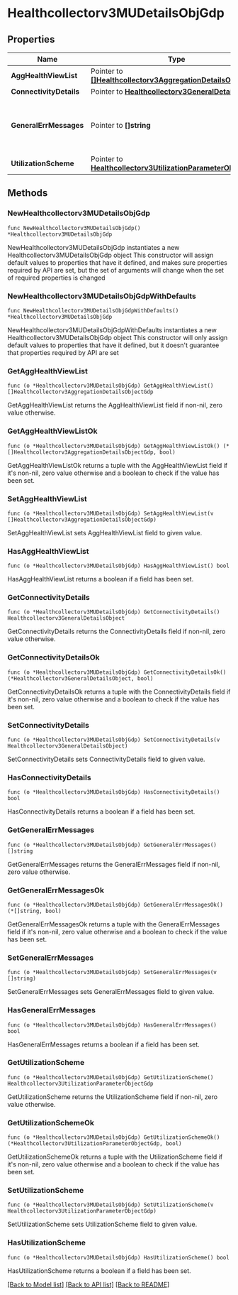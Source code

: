# Healthcollectorv3MUDetailsObjGdp

## Properties

Name | Type | Description | Notes
------------ | ------------- | ------------- | -------------
**AggHealthViewList** | Pointer to [**[]Healthcollectorv3AggregationDetailsObjectGdp**](Healthcollectorv3AggregationDetailsObjectGdp.md) | Aggregation details. | [optional] 
**ConnectivityDetails** | Pointer to [**Healthcollectorv3GeneralDetailsObject**](Healthcollectorv3GeneralDetailsObject.md) |  | [optional] 
**GeneralErrMessages** | Pointer to **[]string** | Additional messages and details about managed units. | [optional] 
**UtilizationScheme** | Pointer to [**Healthcollectorv3UtilizationParameterObjectGdp**](Healthcollectorv3UtilizationParameterObjectGdp.md) |  | [optional] 

## Methods

### NewHealthcollectorv3MUDetailsObjGdp

`func NewHealthcollectorv3MUDetailsObjGdp() *Healthcollectorv3MUDetailsObjGdp`

NewHealthcollectorv3MUDetailsObjGdp instantiates a new Healthcollectorv3MUDetailsObjGdp object
This constructor will assign default values to properties that have it defined,
and makes sure properties required by API are set, but the set of arguments
will change when the set of required properties is changed

### NewHealthcollectorv3MUDetailsObjGdpWithDefaults

`func NewHealthcollectorv3MUDetailsObjGdpWithDefaults() *Healthcollectorv3MUDetailsObjGdp`

NewHealthcollectorv3MUDetailsObjGdpWithDefaults instantiates a new Healthcollectorv3MUDetailsObjGdp object
This constructor will only assign default values to properties that have it defined,
but it doesn't guarantee that properties required by API are set

### GetAggHealthViewList

`func (o *Healthcollectorv3MUDetailsObjGdp) GetAggHealthViewList() []Healthcollectorv3AggregationDetailsObjectGdp`

GetAggHealthViewList returns the AggHealthViewList field if non-nil, zero value otherwise.

### GetAggHealthViewListOk

`func (o *Healthcollectorv3MUDetailsObjGdp) GetAggHealthViewListOk() (*[]Healthcollectorv3AggregationDetailsObjectGdp, bool)`

GetAggHealthViewListOk returns a tuple with the AggHealthViewList field if it's non-nil, zero value otherwise
and a boolean to check if the value has been set.

### SetAggHealthViewList

`func (o *Healthcollectorv3MUDetailsObjGdp) SetAggHealthViewList(v []Healthcollectorv3AggregationDetailsObjectGdp)`

SetAggHealthViewList sets AggHealthViewList field to given value.

### HasAggHealthViewList

`func (o *Healthcollectorv3MUDetailsObjGdp) HasAggHealthViewList() bool`

HasAggHealthViewList returns a boolean if a field has been set.

### GetConnectivityDetails

`func (o *Healthcollectorv3MUDetailsObjGdp) GetConnectivityDetails() Healthcollectorv3GeneralDetailsObject`

GetConnectivityDetails returns the ConnectivityDetails field if non-nil, zero value otherwise.

### GetConnectivityDetailsOk

`func (o *Healthcollectorv3MUDetailsObjGdp) GetConnectivityDetailsOk() (*Healthcollectorv3GeneralDetailsObject, bool)`

GetConnectivityDetailsOk returns a tuple with the ConnectivityDetails field if it's non-nil, zero value otherwise
and a boolean to check if the value has been set.

### SetConnectivityDetails

`func (o *Healthcollectorv3MUDetailsObjGdp) SetConnectivityDetails(v Healthcollectorv3GeneralDetailsObject)`

SetConnectivityDetails sets ConnectivityDetails field to given value.

### HasConnectivityDetails

`func (o *Healthcollectorv3MUDetailsObjGdp) HasConnectivityDetails() bool`

HasConnectivityDetails returns a boolean if a field has been set.

### GetGeneralErrMessages

`func (o *Healthcollectorv3MUDetailsObjGdp) GetGeneralErrMessages() []string`

GetGeneralErrMessages returns the GeneralErrMessages field if non-nil, zero value otherwise.

### GetGeneralErrMessagesOk

`func (o *Healthcollectorv3MUDetailsObjGdp) GetGeneralErrMessagesOk() (*[]string, bool)`

GetGeneralErrMessagesOk returns a tuple with the GeneralErrMessages field if it's non-nil, zero value otherwise
and a boolean to check if the value has been set.

### SetGeneralErrMessages

`func (o *Healthcollectorv3MUDetailsObjGdp) SetGeneralErrMessages(v []string)`

SetGeneralErrMessages sets GeneralErrMessages field to given value.

### HasGeneralErrMessages

`func (o *Healthcollectorv3MUDetailsObjGdp) HasGeneralErrMessages() bool`

HasGeneralErrMessages returns a boolean if a field has been set.

### GetUtilizationScheme

`func (o *Healthcollectorv3MUDetailsObjGdp) GetUtilizationScheme() Healthcollectorv3UtilizationParameterObjectGdp`

GetUtilizationScheme returns the UtilizationScheme field if non-nil, zero value otherwise.

### GetUtilizationSchemeOk

`func (o *Healthcollectorv3MUDetailsObjGdp) GetUtilizationSchemeOk() (*Healthcollectorv3UtilizationParameterObjectGdp, bool)`

GetUtilizationSchemeOk returns a tuple with the UtilizationScheme field if it's non-nil, zero value otherwise
and a boolean to check if the value has been set.

### SetUtilizationScheme

`func (o *Healthcollectorv3MUDetailsObjGdp) SetUtilizationScheme(v Healthcollectorv3UtilizationParameterObjectGdp)`

SetUtilizationScheme sets UtilizationScheme field to given value.

### HasUtilizationScheme

`func (o *Healthcollectorv3MUDetailsObjGdp) HasUtilizationScheme() bool`

HasUtilizationScheme returns a boolean if a field has been set.


[[Back to Model list]](../README.md#documentation-for-models) [[Back to API list]](../README.md#documentation-for-api-endpoints) [[Back to README]](../README.md)


